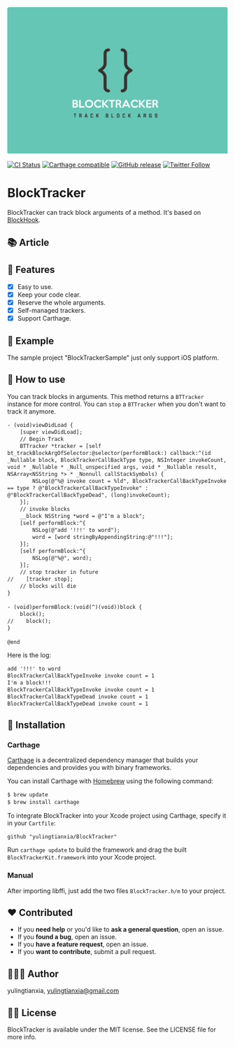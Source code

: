 <p align="center">
<a href="https://github.com/yulingtianxia/BlockHook">
<img src="Assets/logo.png" alt="BlockHook" />
</a>
</p>

[![CI Status](http://img.shields.io/travis/yulingtianxia/BlockTracker.svg?style=flat)](https://travis-ci.org/yulingtianxia/BlockTracker)
[![Carthage compatible](https://img.shields.io/badge/Carthage-compatible-4BC51D.svg?style=flat)](https://github.com/Carthage/Carthage)
[![GitHub release](https://img.shields.io/github/release/yulingtianxia/blocktracker.svg)](https://github.com/yulingtianxia/BlockTracker/releases)
[![Twitter Follow](https://img.shields.io/twitter/follow/yulingtianxia.svg?style=social&label=Follow)](https://twitter.com/yulingtianxia)

# BlockTracker

BlockTracker can track block arguments of a method. It's based on [BlockHook](https://github.com/yulingtianxia/BlockHook).

## 📚 Article



## 🌟 Features

- [x] Easy to use.
- [x] Keep your code clear.
- [x] Reserve the whole arguments.
- [x] Self-managed trackers.
- [x] Support Carthage.

## 🔮 Example

The sample project "BlockTrackerSample" just only support iOS platform.

## 🐒 How to use

You can track blocks in arguments. This method returns a `BTTracker` instance for more control. You can `stop` a `BTTracker` when you don't want to track it anymore.

```
- (void)viewDidLoad {
    [super viewDidLoad];
    // Begin Track
    BTTracker *tracker = [self bt_trackBlockArgOfSelector:@selector(performBlock:) callback:^(id  _Nullable block, BlockTrackerCallBackType type, NSInteger invokeCount, void * _Nullable * _Null_unspecified args, void * _Nullable result, NSArray<NSString *> * _Nonnull callStackSymbols) {
        NSLog(@"%@ invoke count = %ld", BlockTrackerCallBackTypeInvoke == type ? @"BlockTrackerCallBackTypeInvoke" : @"BlockTrackerCallBackTypeDead", (long)invokeCount);
    }];
    // invoke blocks
    __block NSString *word = @"I'm a block";
    [self performBlock:^{
        NSLog(@"add '!!!' to word");
        word = [word stringByAppendingString:@"!!!"];
    }];
    [self performBlock:^{
        NSLog(@"%@", word);
    }];
    // stop tracker in future
//    [tracker stop];
    // blocks will die
}

- (void)performBlock:(void(^)(void))block {
    block();
//    block();
}

@end
```

Here is the log:

```
add '!!!' to word
BlockTrackerCallBackTypeInvoke invoke count = 1
I'm a block!!!
BlockTrackerCallBackTypeInvoke invoke count = 1
BlockTrackerCallBackTypeDead invoke count = 1
BlockTrackerCallBackTypeDead invoke count = 1
```

## 📲 Installation

### Carthage

[Carthage](https://github.com/Carthage/Carthage) is a decentralized dependency manager that builds your dependencies and provides you with binary frameworks.

You can install Carthage with [Homebrew](http://brew.sh/) using the following command:

```bash
$ brew update
$ brew install carthage
```

To integrate BlockTracker into your Xcode project using Carthage, specify it in your `Cartfile`:

```ogdl
github "yulingtianxia/BlockTracker"
```

Run `carthage update` to build the framework and drag the built `BlockTrackerKit.framework` into your Xcode project.

### Manual

After importing libffi, just add the two files `BlockTracker.h/m` to your project.

## ❤️ Contributed

- If you **need help** or you'd like to **ask a general question**, open an issue.
- If you **found a bug**, open an issue.
- If you **have a feature request**, open an issue.
- If you **want to contribute**, submit a pull request.

## 👨🏻‍💻 Author

yulingtianxia, yulingtianxia@gmail.com

## 👮🏻 License

BlockTracker is available under the MIT license. See the LICENSE file for more info.

